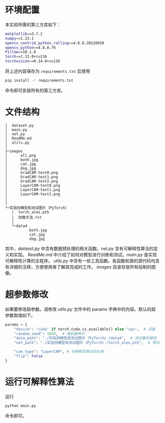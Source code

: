 # 环境配置
本实验所需的第三方库如下：
```bash
matplotlib==3.7.2
numpy==1.23.1
opencv_contrib_python_rolling==4.6.0.20220920
opencv_python==4.8.0.76
Pillow==10.1.0
torch==1.13.0+cu116
torchvision==0.14.0+cu116
```
将上述内容保存为 `requirements.txt` 后使用
```bash
pip install -r requirements.txt
```
命令即可安装所有的第三方库。

# 文件结构
```
│  dataset.py
│  main.py
│  net.py
│  ReadMe.md
│  utils.py
│  
├─images
│      all.png
│      both.jpg
│      cat.jpg
│      dog.jpg
│      GradCAM-test0.png
│      GradCAM-test1.png
│      GradCAM-test2.png
│      LayerCAM-test0.png
│      LayerCAM-test1.png
│      LayerCAM-test2.png
│      
│      
└─实验四模型和测试图片（PyTorch）
   │  torch_alex.pth
   │  加载方法.txt
   │  
   └─data4
           both.jpg
           cat.jpg
           dog.jpg
```

其中，*dataset.py* 中含有数据预处理的相关函数。*net.py* 含有可解释性算法的定义和实现。
*ReadMe.md* 中介绍了如何对模型进行训练和测试。*main.py* 是实现可解释性计算的主程序。
*utils.py* 中含有一些工具函数。各函数和类的源代码均含有详细的注释，方便使用者了解其完成的工作。
*images* 目录存放所有绘制的图像。

# 超参数修改
如果要修改超参数。请修改 *utils.py* 文件中的 params 字典中的内容。默认的超参数取值如下。
```python
params = {
    "device": "cuda" if torch.cuda.is_available() else "cpu",  # 设备
    "random_seed": 1024,  # 随机数种子
    "data_path": "./实验四模型和测试图片（PyTorch）/data4",  # 测试集的路径
    "net_path": "./实验四模型和测试图片（PyTorch）/torch_alex.pth",  # 预训练网络参数的路径

    "cam_type": "LayerCAM", # 可解释性算法的名称
    "flip": False
}
```

# 运行可解释性算法
运行
```bash
python main.py
```
命令即可。